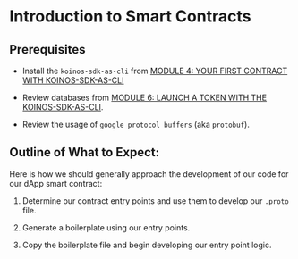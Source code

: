 # Introduction to Smart Contracts

## Prerequisites

- Install the `koinos-sdk-as-cli` from [MODULE 4: YOUR FIRST CONTRACT WITH KOINOS-SDK-AS-CLI](/modules/M4/1_introduction)

- Review databases from [MODULE 6: LAUNCH A TOKEN WITH THE KOINOS-SDK-AS-CLI](/modules/M6/1_introduction).

- Review the usage of `google protocol buffers` (aka `protobuf`).

  

## Outline of What to Expect:

Here is how we should generally approach the development of our code for our dApp smart contract:

1. Determine our contract entry points and use them to develop our `.proto` file.

2. Generate a boilerplate using our entry points.

3. Copy the boilerplate file and begin developing our entry point logic.